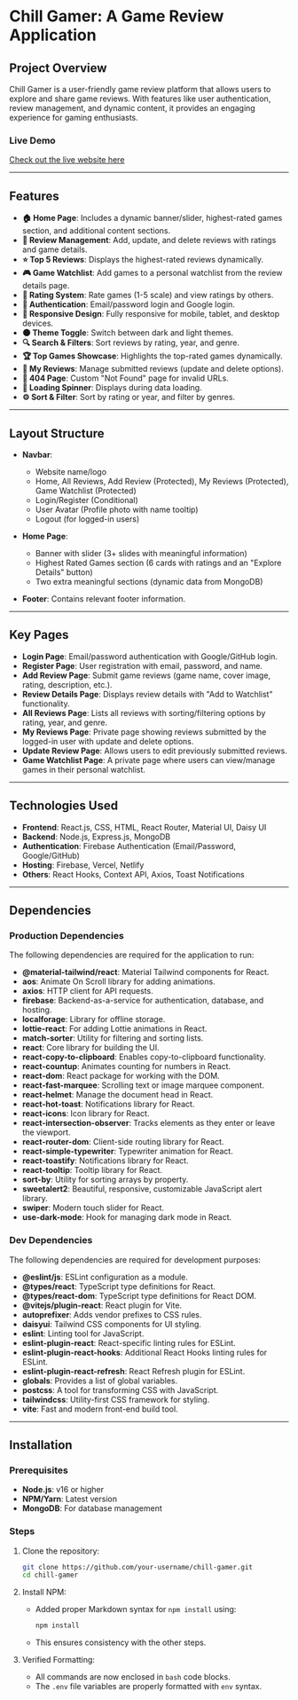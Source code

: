 # Chill Gamer: A Game Review Application

## Project Overview
Chill Gamer is a user-friendly game review platform that allows users to explore and share game reviews. With features like user authentication, review management, and dynamic content, it provides an engaging experience for gaming enthusiasts.

### Live Demo
[Check out the live website here](https://chillgamerbymostafiz.netlify.app/)

---

## Features

- **🏠 Home Page**: Includes a dynamic banner/slider, highest-rated games section, and additional content sections.
- **📝 Review Management**: Add, update, and delete reviews with ratings and game details.
- **⭐ Top 5 Reviews**: Displays the highest-rated reviews dynamically.
- **🎮 Game Watchlist**: Add games to a personal watchlist from the review details page.
- **🌟 Rating System**: Rate games (1-5 scale) and view ratings by others.
- **🔐 Authentication**: Email/password login and Google login.
- **📱 Responsive Design**: Fully responsive for mobile, tablet, and desktop devices.
- **🌑 Theme Toggle**: Switch between dark and light themes.
- **🔍 Search & Filters**: Sort reviews by rating, year, and genre.
- **🏆 Top Games Showcase**: Highlights the top-rated games dynamically.
- **💬 My Reviews**: Manage submitted reviews (update and delete options).
- **🚫 404 Page**: Custom "Not Found" page for invalid URLs.
- **🔄 Loading Spinner**: Displays during data loading.
- **⚙️ Sort & Filter**: Sort by rating or year, and filter by genres.

---

## Layout Structure

- **Navbar**:
  - Website name/logo
  - Home, All Reviews, Add Review (Protected), My Reviews (Protected), Game Watchlist (Protected)
  - Login/Register (Conditional)
  - User Avatar (Profile photo with name tooltip)
  - Logout (for logged-in users)

- **Home Page**:
  - Banner with slider (3+ slides with meaningful information)
  - Highest Rated Games section (6 cards with ratings and an "Explore Details" button)
  - Two extra meaningful sections (dynamic data from MongoDB)

- **Footer**: Contains relevant footer information.

---

## Key Pages

- **Login Page**: Email/password authentication with Google/GitHub login.
- **Register Page**: User registration with email, password, and name.
- **Add Review Page**: Submit game reviews (game name, cover image, rating, description, etc.).
- **Review Details Page**: Displays review details with "Add to Watchlist" functionality.
- **All Reviews Page**: Lists all reviews with sorting/filtering options by rating, year, and genre.
- **My Reviews Page**: Private page showing reviews submitted by the logged-in user with update and delete options.
- **Update Review Page**: Allows users to edit previously submitted reviews.
- **Game Watchlist Page**: A private page where users can view/manage games in their personal watchlist.

---

## Technologies Used

- **Frontend**: React.js, CSS, HTML, React Router, Material UI, Daisy UI
- **Backend**: Node.js, Express.js, MongoDB
- **Authentication**: Firebase Authentication (Email/Password, Google/GitHub)
- **Hosting**: Firebase, Vercel, Netlify
- **Others**: React Hooks, Context API, Axios, Toast Notifications

---

## Dependencies

### Production Dependencies
The following dependencies are required for the application to run:

- **@material-tailwind/react**: Material Tailwind components for React.
- **aos**: Animate On Scroll library for adding animations.
- **axios**: HTTP client for API requests.
- **firebase**: Backend-as-a-service for authentication, database, and hosting.
- **localforage**: Library for offline storage.
- **lottie-react**: For adding Lottie animations in React.
- **match-sorter**: Utility for filtering and sorting lists.
- **react**: Core library for building the UI.
- **react-copy-to-clipboard**: Enables copy-to-clipboard functionality.
- **react-countup**: Animates counting for numbers in React.
- **react-dom**: React package for working with the DOM.
- **react-fast-marquee**: Scrolling text or image marquee component.
- **react-helmet**: Manage the document head in React.
- **react-hot-toast**: Notifications library for React.
- **react-icons**: Icon library for React.
- **react-intersection-observer**: Tracks elements as they enter or leave the viewport.
- **react-router-dom**: Client-side routing library for React.
- **react-simple-typewriter**: Typewriter animation for React.
- **react-toastify**: Notifications library for React.
- **react-tooltip**: Tooltip library for React.
- **sort-by**: Utility for sorting arrays by property.
- **sweetalert2**: Beautiful, responsive, customizable JavaScript alert library.
- **swiper**: Modern touch slider for React.
- **use-dark-mode**: Hook for managing dark mode in React.

### Dev Dependencies
The following dependencies are required for development purposes:

- **@eslint/js**: ESLint configuration as a module.
- **@types/react**: TypeScript type definitions for React.
- **@types/react-dom**: TypeScript type definitions for React DOM.
- **@vitejs/plugin-react**: React plugin for Vite.
- **autoprefixer**: Adds vendor prefixes to CSS rules.
- **daisyui**: Tailwind CSS components for UI styling.
- **eslint**: Linting tool for JavaScript.
- **eslint-plugin-react**: React-specific linting rules for ESLint.
- **eslint-plugin-react-hooks**: Additional React Hooks linting rules for ESLint.
- **eslint-plugin-react-refresh**: React Refresh plugin for ESLint.
- **globals**: Provides a list of global variables.
- **postcss**: A tool for transforming CSS with JavaScript.
- **tailwindcss**: Utility-first CSS framework for styling.
- **vite**: Fast and modern front-end build tool.

---

## Installation

### Prerequisites

- **Node.js**: v16 or higher
- **NPM/Yarn**: Latest version
- **MongoDB**: For database management

### Steps

1. Clone the repository:
   ```bash
   git clone https://github.com/your-username/chill-gamer.git
   cd chill-gamer


2. Install NPM:
   - Added proper Markdown syntax for `npm install` using:
     ```bash
     npm install
     ```
   - This ensures consistency with the other steps.

3. Verified Formatting:
   - All commands are now enclosed in `bash` code blocks.
   - The `.env` file variables are properly formatted with `env` syntax.
